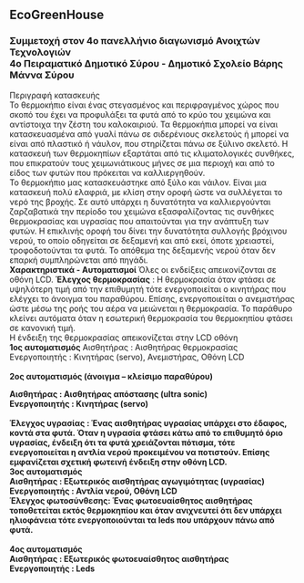 <h2>EcoGreenHouse</h2>
<h3>
Συμμετοχή στον 4ο πανελλήνιο διαγωνισμό Ανοιχτών Τεχνολογιών <br>
4ο Πειραματικό Δημοτικό Σύρου - Δημοτικό Σχολείο Βάρης Μάννα Σύρου
</h3>
Περιγραφή κατασκευής <br>
Το θερμοκήπιο είναι ένας στεγασμένος και περιφραγμένος χώρος που σκοπό του έχει να προφυλάξει τα φυτά από το κρύο του χειμώνα και αντίστοιχα την ζέστη του καλοκαιριού. Τα θερμοκήπια μπορεί να είναι κατασκευασμένα από γυαλί πάνω σε σιδερένιους σκελετούς ή μπορεί να είναι από πλαστικό ή νάυλον, που στηρίζεται πάνω σε ξύλινο σκελετό. Η κατασκευή των θερμοκηπίων εξαρτάται από τις κλιματολογικές συνθήκες, που επικρατούν τους χειμωνιάτικους μήνες σε μια περιοχή και από το είδος των φυτών που πρόκειται να καλλιεργηθούν. 
<br>
Το θερμοκήπιο μας κατασκευάστηκε από ξύλο και νάιλον. Είναι μια  κατασκευή πολύ ελαφριά, με κλίση στην οροφή ώστε να συλλέγεται το νερό της βροχής. Σε αυτό υπάρχει η δυνατότητα να καλλιεργούνται ζαρζαβατικά την περίοδο του χειμώνα εξασφαλίζοντας τις συνθήκες θερμοκρασίας και υγρασίας που απαιτούνται για την ανάπτυξη των φυτών. Η επικλινής οροφή του δίνει την δυνατότητα συλλογής βρόχινου νερού, το οποίο οδηγείται σε δεξαμενή και από εκεί, όποτε χρειαστεί, τροφοδοτούνται τα φυτά. Το απόθεμα της δεξαμενής νερού όταν δεν επαρκή συμπληρώνεται από πηγάδι.
<br><b>
Χαρακτηριστικά - Αυτοματισμοί  </b>
Όλες οι ενδείξεις απεικονίζονται σε οθόνη LCD.
<b>Έλεγχος θερμοκρασίας</b> : Η θερμοκρασία όταν φτάσει σε υψηλότερη τιμή από την επιθυμητή τότε ενεργοποιείται ο κινητήρας που ελέγχει το άνοιγμα του παραθύρου. Επίσης, ενεργοποιείται ο ανεμιστήρας ώστε μέσω της ροής του αέρα να μειώνεται η θερμοκρασία. Το παράθυρο κλείνει αυτόματα όταν η εσωτερική θερμοκρασία του θερμοκηπίου φτάσει σε κανονική τιμή.  
<br>
Η ένδειξη της θερμοκρασίας απεικονίζεται στην LCD οθόνη 
<br>
<b>1ος αυτοματισμός</b> 
Αισθητήρας : Αισθητήρας θερμοκρασίας <br>
Ενεργοποιητής :  Κινητήρας (servo), Ανεμιστήρας, Οθόνη LCD<br>
<br><b>
2ος αυτοματισμός (άνοιγμα – κλείσιμο παραθύρου)</br>

Αισθητήρας : Αισθητήρας απόστασης (ultra sonic)<br>
Ενεργοποιητής :  Κινητήρας (servo)<br>
<br>
<b>
Έλεγχος υγρασίας </b>: Ένας αισθητήρας υγρασίας υπάρχει στο έδαφος, κοντά στα φυτά. Όταν η υγρασία φτάσει κάτω από το επιθυμητό όριο υγρασίας, ένδειξη ότι τα φυτά χρειάζονται πότισμα, τότε ενεργοποιείται η αντλία νερού προκειμένου να ποτιστούν. Επίσης εμφανίζεται σχετική φωτεινή ένδειξη στην οθόνη LCD.
<b><br>
3ος αυτοματισμός <br></b>
Αισθητήρας : Εξωτερικός αισθητήρας αγωγιμότητας (υγρασίας) <br>
Ενεργοποιητής :  Αντλία νερού, Οθόνη LCD<br>
Έλεγχος φωτοσύνθεσης: Ένας φωτοευαίσθητος αισθητήρας τοποθετείται εκτός θερμοκηπίου και όταν ανιχνευτεί ότι δεν υπάρχει ηλιοφάνεια τότε ενεργοποιούνται τα leds που υπάρχουν πάνω από φυτά.<br>
<br><b>
4ος αυτοματισμός </br></b>
Αισθητήρας : Εξωτερικός φωτοευαίσθητος αισθητήρας  <br>
Ενεργοποιητής :  Leds
